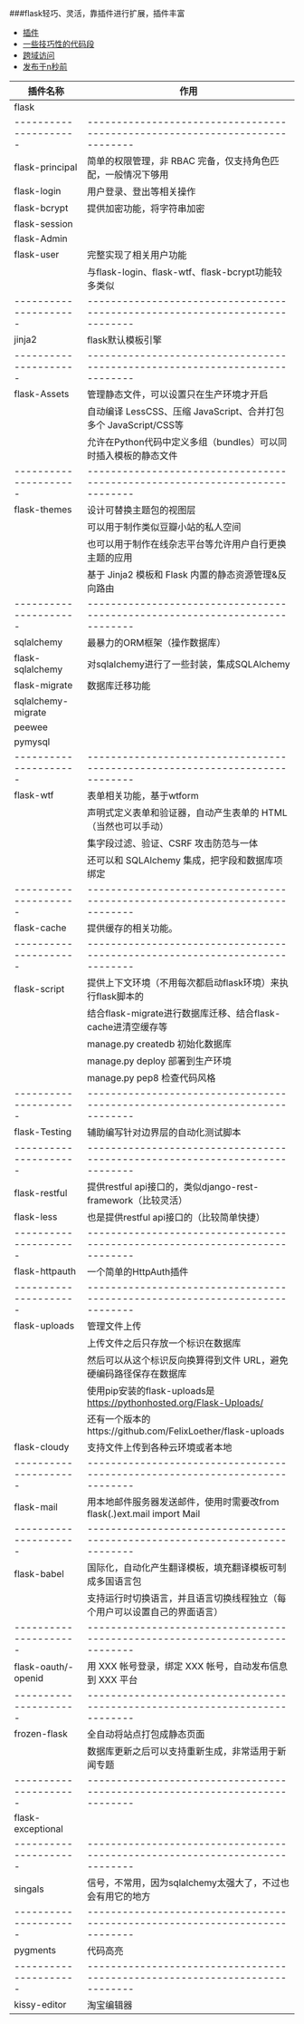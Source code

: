 ###flask轻巧、灵活，靠插件进行扩展，插件丰富
- [插件](http://flask.pocoo.org/extensions/)
- [一些技巧性的代码段](http://flask.pocoo.org/snippets/)
- [跨域访问](http://flask.pocoo.org/snippets/56/)
- [发布于n秒前](http://flask.pocoo.org/snippets/49/)

|       插件名称      |                                    作用                                    |
|---------------------|----------------------------------------------------------------------------|
| flask               |                                                                            |
|---------------------|----------------------------------------------------------------------------|
| flask-principal     | 简单的权限管理，非 RBAC 完备，仅支持角色匹配，一般情况下够用               |
| flask-login         | 用户登录、登出等相关操作                                                   |
| flask-bcrypt        | 提供加密功能，将字符串加密                                                 |
| flask-session       |                                                                            |
| flask-Admin         |                                                                            |
| flask-user          | 完整实现了相关用户功能                                                     |
|                     | 与flask-login、flask-wtf、flask-bcrypt功能较多类似                         |
|---------------------|----------------------------------------------------------------------------|
| jinja2              | flask默认模板引擎                                                          |
|---------------------|----------------------------------------------------------------------------|
| flask-Assets        | 管理静态文件，可以设置只在生产环境才开启                                   |
|                     | 自动编译 LessCSS、压缩 JavaScript、合并打包多个 JavaScript/CSS等           |
|                     | 允许在Python代码中定义多组（bundles）可以同时插入模板的静态文件            |
|---------------------|----------------------------------------------------------------------------|
| flask-themes        | 设计可替换主题包的视图层                                                   |
|                     | 可以用于制作类似豆瓣小站的私人空间                                         |
|                     | 也可以用于制作在线杂志平台等允许用户自行更换主题的应用                     |
|                     | 基于 Jinja2 模板和 Flask 内置的静态资源管理&反向路由                       |
|---------------------|----------------------------------------------------------------------------|
| sqlalchemy          | 最暴力的ORM框架（操作数据库）                                              |
| flask-sqlalchemy    | 对sqlalchemy进行了一些封装，集成SQLAlchemy                                 |
| flask-migrate       | 数据库迁移功能                                                             |
| sqlalchemy-migrate  |                                                                            |
| peewee              |                                                                            |
| pymysql             |                                                                            |
|---------------------|----------------------------------------------------------------------------|
| flask-wtf           | 表单相关功能，基于wtform                                                   |
|                     | 声明式定义表单和验证器，自动产生表单的 HTML（当然也可以手动）              |
|                     | 集字段过滤、验证、CSRF 攻击防范与一体                                      |
|                     | 还可以和 SQLAlchemy 集成，把字段和数据库项绑定                             |
|---------------------|----------------------------------------------------------------------------|
| flask-cache         | 提供缓存的相关功能。                                                       |
|---------------------|----------------------------------------------------------------------------|
| flask-script        | 提供上下文环境（不用每次都启动flask环境）来执行flask脚本的                 |
|                     | 结合flask-migrate进行数据库迁移、结合flask-cache进清空缓存等               |
|                     | manage.py createdb 初始化数据库                                            |
|                     | manage.py deploy 部署到生产环境                                            |
|                     | manage.py pep8 检查代码风格                                                |
|---------------------|----------------------------------------------------------------------------|
| flask-Testing       | 辅助编写针对边界层的自动化测试脚本                                         |
|---------------------|----------------------------------------------------------------------------|
| flask-restful       | 提供restful api接口的，类似django-rest-framework（比较灵活）               |
| flask-less          | 也是提供restful api接口的（比较简单快捷）                                  |
|---------------------|----------------------------------------------------------------------------|
| flask-httpauth      | 一个简单的HttpAuth插件                                                     |
|---------------------|----------------------------------------------------------------------------|
| flask-uploads       | 管理文件上传                                                               |
|                     | 上传文件之后只存放一个标识在数据库                                         |
|                     | 然后可以从这个标识反向换算得到文件 URL，避免硬编码路径保存在数据库         |
|                     | 使用pip安装的flask-uploads是 https://pythonhosted.org/Flask-Uploads/       |
|                     | 还有一个版本的https://github.com/FelixLoether/flask-uploads                |
| flask-cloudy        | 支持文件上传到各种云环境或者本地                                           |
|---------------------|----------------------------------------------------------------------------|
| flask-mail          | 用本地邮件服务器发送邮件，使用时需要改from flask(.)ext.mail import Mail    |
|---------------------|----------------------------------------------------------------------------|
| flask-babel         | 国际化，自动化产生翻译模板，填充翻译模板可制成多国语言包                   |
|                     | 支持运行时切换语言，并且语言切换线程独立（每个用户可以设置自己的界面语言） |
|---------------------|----------------------------------------------------------------------------|
| flask-oauth/-openid | 用 XXX 帐号登录，绑定 XXX 帐号，自动发布信息到 XXX 平台                    |
|---------------------|----------------------------------------------------------------------------|
| frozen-flask        | 全自动将站点打包成静态页面                                                 |
|                     | 数据库更新之后可以支持重新生成，非常适用于新闻专题                         |
|---------------------|----------------------------------------------------------------------------|
| flask-exceptional   |                                                                            |
|---------------------|----------------------------------------------------------------------------|
| singals             | 信号，不常用，因为sqlalchemy太强大了，不过也会有用它的地方                 |
|---------------------|----------------------------------------------------------------------------|
| pygments            | 代码高亮                                                                   |
|---------------------|----------------------------------------------------------------------------|
| kissy-editor        | 淘宝编辑器                                                                 |
